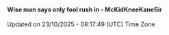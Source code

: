 #### Wise man says only fool rush in - McKidKneeKaneSir
Updated on 23/10/2025 - 08:17:49 (UTC) Time Zone
